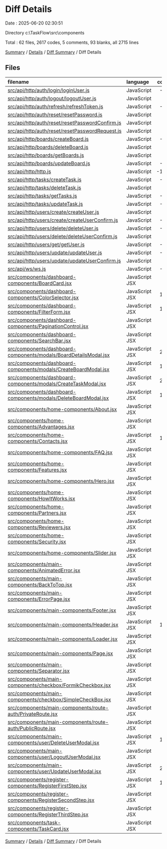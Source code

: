# Diff Details

Date : 2025-06-20 02:30:51

Directory c:\\TaskFlow\\src\\components

Total : 62 files,  2617 codes, 5 comments, 93 blanks, all 2715 lines

[Summary](results.md) / [Details](details.md) / [Diff Summary](diff.md) / Diff Details

## Files
| filename | language | code | comment | blank | total |
| :--- | :--- | ---: | ---: | ---: | ---: |
| [src/api/http/auth/login/loginUser.js](/src/api/http/auth/login/loginUser.js) | JavaScript | -23 | 0 | -4 | -27 |
| [src/api/http/auth/logout/logoutUser.js](/src/api/http/auth/logout/logoutUser.js) | JavaScript | -8 | 0 | -2 | -10 |
| [src/api/http/auth/refresh/refreshToken.js](/src/api/http/auth/refresh/refreshToken.js) | JavaScript | -21 | 0 | -4 | -25 |
| [src/api/http/auth/reset/resetPassword.js](/src/api/http/auth/reset/resetPassword.js) | JavaScript | 0 | -10 | -3 | -13 |
| [src/api/http/auth/reset/resetPasswordConfirm.js](/src/api/http/auth/reset/resetPasswordConfirm.js) | JavaScript | 0 | -10 | -3 | -13 |
| [src/api/http/auth/reset/resetPasswordRequest.js](/src/api/http/auth/reset/resetPasswordRequest.js) | JavaScript | 0 | -10 | -3 | -13 |
| [src/api/http/boards/createBoard.js](/src/api/http/boards/createBoard.js) | JavaScript | -20 | 0 | -3 | -23 |
| [src/api/http/boards/deleteBoard.js](/src/api/http/boards/deleteBoard.js) | JavaScript | -5 | 0 | -2 | -7 |
| [src/api/http/boards/getBoards.js](/src/api/http/boards/getBoards.js) | JavaScript | -7 | 0 | -2 | -9 |
| [src/api/http/boards/updateBoard.js](/src/api/http/boards/updateBoard.js) | JavaScript | -24 | 0 | -4 | -28 |
| [src/api/http/http.js](/src/api/http/http.js) | JavaScript | -110 | 0 | -10 | -120 |
| [src/api/http/tasks/createTask.js](/src/api/http/tasks/createTask.js) | JavaScript | -42 | 0 | -7 | -49 |
| [src/api/http/tasks/deleteTask.js](/src/api/http/tasks/deleteTask.js) | JavaScript | -5 | 0 | -2 | -7 |
| [src/api/http/tasks/getTasks.js](/src/api/http/tasks/getTasks.js) | JavaScript | -10 | 0 | -2 | -12 |
| [src/api/http/tasks/updateTask.js](/src/api/http/tasks/updateTask.js) | JavaScript | -24 | 0 | -4 | -28 |
| [src/api/http/users/create/createUser.js](/src/api/http/users/create/createUser.js) | JavaScript | -8 | 0 | -3 | -11 |
| [src/api/http/users/create/createUserConfirm.js](/src/api/http/users/create/createUserConfirm.js) | JavaScript | -16 | 0 | -3 | -19 |
| [src/api/http/users/delete/deleteUser.js](/src/api/http/users/delete/deleteUser.js) | JavaScript | -12 | 0 | -2 | -14 |
| [src/api/http/users/delete/deleteUserConfirm.js](/src/api/http/users/delete/deleteUserConfirm.js) | JavaScript | -7 | 0 | -2 | -9 |
| [src/api/http/users/get/getUser.js](/src/api/http/users/get/getUser.js) | JavaScript | -17 | 0 | -3 | -20 |
| [src/api/http/users/update/updateUser.js](/src/api/http/users/update/updateUser.js) | JavaScript | -38 | 0 | -8 | -46 |
| [src/api/http/users/update/updateUserConfirm.js](/src/api/http/users/update/updateUserConfirm.js) | JavaScript | -7 | 0 | -2 | -9 |
| [src/api/ws/ws.js](/src/api/ws/ws.js) | JavaScript | -36 | -3 | -11 | -50 |
| [src/components/dashboard-components/BoardCard.jsx](/src/components/dashboard-components/BoardCard.jsx) | JavaScript JSX | 80 | 0 | 9 | 89 |
| [src/components/dashboard-components/ColorSelector.jsx](/src/components/dashboard-components/ColorSelector.jsx) | JavaScript JSX | 117 | 0 | 6 | 123 |
| [src/components/dashboard-components/FilterForm.jsx](/src/components/dashboard-components/FilterForm.jsx) | JavaScript JSX | 189 | 0 | 5 | 194 |
| [src/components/dashboard-components/PaginationControl.jsx](/src/components/dashboard-components/PaginationControl.jsx) | JavaScript JSX | 50 | 0 | 4 | 54 |
| [src/components/dashboard-components/SearchBar.jsx](/src/components/dashboard-components/SearchBar.jsx) | JavaScript JSX | 22 | 0 | 2 | 24 |
| [src/components/dashboard-components/modals/BoardDetailsModal.jsx](/src/components/dashboard-components/modals/BoardDetailsModal.jsx) | JavaScript JSX | 258 | 4 | 12 | 274 |
| [src/components/dashboard-components/modals/CreateBoardModal.jsx](/src/components/dashboard-components/modals/CreateBoardModal.jsx) | JavaScript JSX | 158 | 0 | 7 | 165 |
| [src/components/dashboard-components/modals/CreateTaskModal.jsx](/src/components/dashboard-components/modals/CreateTaskModal.jsx) | JavaScript JSX | 235 | 0 | 10 | 245 |
| [src/components/dashboard-components/modals/DeleteBoardModal.jsx](/src/components/dashboard-components/modals/DeleteBoardModal.jsx) | JavaScript JSX | 115 | 0 | 8 | 123 |
| [src/components/home-components/About.jsx](/src/components/home-components/About.jsx) | JavaScript JSX | 37 | 0 | 2 | 39 |
| [src/components/home-components/Advantages.jsx](/src/components/home-components/Advantages.jsx) | JavaScript JSX | 36 | 0 | 2 | 38 |
| [src/components/home-components/Contacts.jsx](/src/components/home-components/Contacts.jsx) | JavaScript JSX | 102 | 0 | 5 | 107 |
| [src/components/home-components/FAQ.jsx](/src/components/home-components/FAQ.jsx) | JavaScript JSX | 52 | 0 | 5 | 57 |
| [src/components/home-components/Features.jsx](/src/components/home-components/Features.jsx) | JavaScript JSX | 62 | 0 | 2 | 64 |
| [src/components/home-components/Hero.jsx](/src/components/home-components/Hero.jsx) | JavaScript JSX | 57 | 0 | 2 | 59 |
| [src/components/home-components/HowItWorks.jsx](/src/components/home-components/HowItWorks.jsx) | JavaScript JSX | 27 | 0 | 2 | 29 |
| [src/components/home-components/Partners.jsx](/src/components/home-components/Partners.jsx) | JavaScript JSX | 46 | 0 | 1 | 47 |
| [src/components/home-components/Reviewers.jsx](/src/components/home-components/Reviewers.jsx) | JavaScript JSX | 27 | 0 | 2 | 29 |
| [src/components/home-components/Security.jsx](/src/components/home-components/Security.jsx) | JavaScript JSX | 59 | 0 | 6 | 65 |
| [src/components/home-components/Slider.jsx](/src/components/home-components/Slider.jsx) | JavaScript JSX | 45 | 0 | 2 | 47 |
| [src/components/main-components/AnimatedError.jsx](/src/components/main-components/AnimatedError.jsx) | JavaScript JSX | 39 | 0 | 4 | 43 |
| [src/components/main-components/BackToTop.jsx](/src/components/main-components/BackToTop.jsx) | JavaScript JSX | 30 | 0 | 5 | 35 |
| [src/components/main-components/ErrorPage.jsx](/src/components/main-components/ErrorPage.jsx) | JavaScript JSX | 25 | 0 | 6 | 31 |
| [src/components/main-components/Footer.jsx](/src/components/main-components/Footer.jsx) | JavaScript JSX | 83 | 0 | 3 | 86 |
| [src/components/main-components/Header.jsx](/src/components/main-components/Header.jsx) | JavaScript JSX | 111 | 0 | 8 | 119 |
| [src/components/main-components/Loader.jsx](/src/components/main-components/Loader.jsx) | JavaScript JSX | 17 | 0 | 4 | 21 |
| [src/components/main-components/Page.jsx](/src/components/main-components/Page.jsx) | JavaScript JSX | 16 | 0 | 2 | 18 |
| [src/components/main-components/Separator.jsx](/src/components/main-components/Separator.jsx) | JavaScript JSX | 19 | 0 | 1 | 20 |
| [src/components/main-components/checkbox/FormikCheckbox.jsx](/src/components/main-components/checkbox/FormikCheckbox.jsx) | JavaScript JSX | 37 | 0 | 4 | 41 |
| [src/components/main-components/checkbox/SimpleСheckBox.jsx](/src/components/main-components/checkbox/Simple%D0%A1heckBox.jsx) | JavaScript JSX | 30 | 0 | 2 | 32 |
| [src/components/main-components/route-auth/PrivateRoute.jsx](/src/components/main-components/route-auth/PrivateRoute.jsx) | JavaScript JSX | 10 | 0 | 4 | 14 |
| [src/components/main-components/route-auth/PublicRoute.jsx](/src/components/main-components/route-auth/PublicRoute.jsx) | JavaScript JSX | 10 | 0 | 4 | 14 |
| [src/components/main-components/user/DeleteUserModal.jsx](/src/components/main-components/user/DeleteUserModal.jsx) | JavaScript JSX | 181 | 0 | 6 | 187 |
| [src/components/main-components/user/LogoutUserModal.jsx](/src/components/main-components/user/LogoutUserModal.jsx) | JavaScript JSX | 83 | 0 | 4 | 87 |
| [src/components/main-components/user/UpdateUserModal.jsx](/src/components/main-components/user/UpdateUserModal.jsx) | JavaScript JSX | 239 | 27 | 13 | 279 |
| [src/components/register-components/RegisterFirstStep.jsx](/src/components/register-components/RegisterFirstStep.jsx) | JavaScript JSX | 197 | 0 | 10 | 207 |
| [src/components/register-components/RegisterSecondStep.jsx](/src/components/register-components/RegisterSecondStep.jsx) | JavaScript JSX | 79 | 0 | 4 | 83 |
| [src/components/register-components/RegisterThirdStep.jsx](/src/components/register-components/RegisterThirdStep.jsx) | JavaScript JSX | 25 | 0 | 2 | 27 |
| [src/components/task-components/TaskCard.jsx](/src/components/task-components/TaskCard.jsx) | JavaScript JSX | 52 | 7 | 2 | 61 |

[Summary](results.md) / [Details](details.md) / [Diff Summary](diff.md) / Diff Details